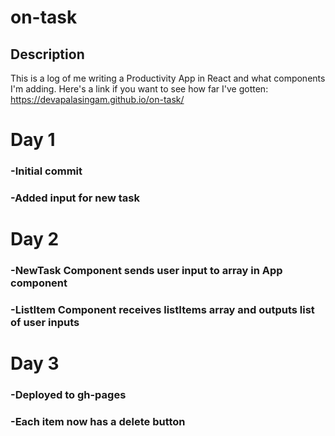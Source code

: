 # on-task

## Description
This is a log of me writing a Productivity App in React and what components I'm adding. Here's a link if you want to see how far I've gotten:
https://devapalasingam.github.io/on-task/

# Day 1
### -Initial commit
### -Added input for new task

# Day 2
### -NewTask Component sends user input to array in App component
### -ListItem Component receives listItems array and outputs list of user inputs

# Day 3
### -Deployed to gh-pages
### -Each item now has a delete button